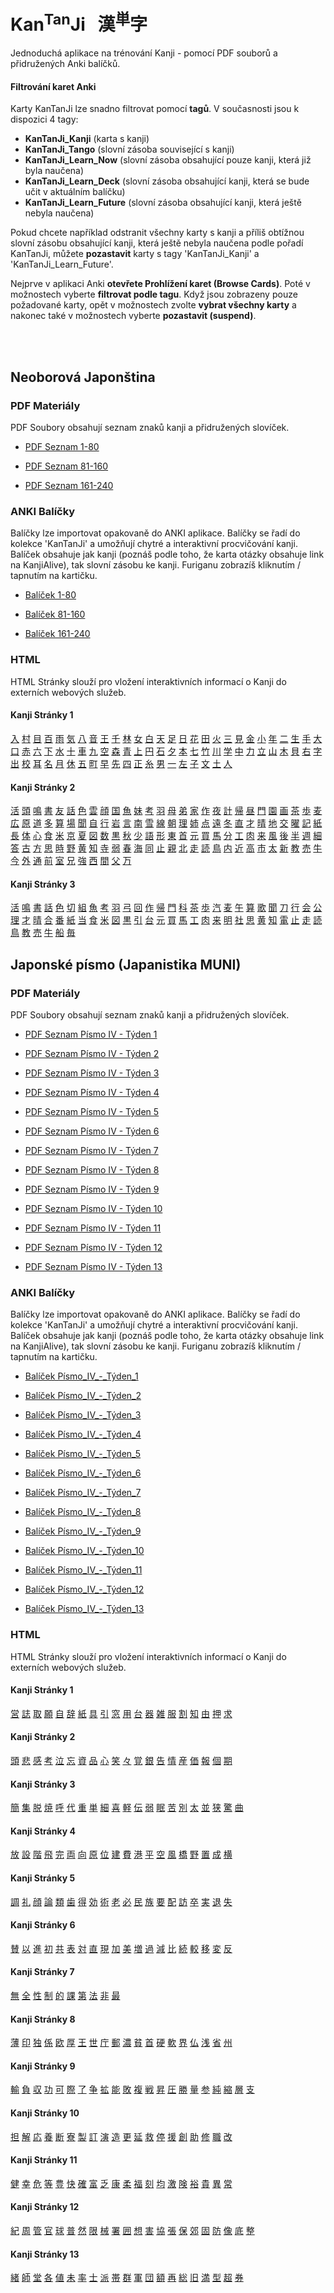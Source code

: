 
# Kan<sup>Tan</sup>Ji &nbsp; 漢<sup>単</sup>字
Jednoduchá aplikace na trénování Kanji - pomocí PDF souborů a přidružených Anki balíčků.

#### Filtrování karet Anki

Karty KanTanJi lze snadno filtrovat pomocí **tagů**. V současnosti jsou k dispozici 4 tagy:

 - **KanTanJi_Kanji** (karta s kanji)
 - **KanTanJi_Tango** (slovní zásoba související s kanji)
 - **KanTanJi_Learn_Now** (slovní zásoba obsahující pouze kanji, která již byla naučena)
 - **KanTanJi_Learn_Deck** (slovní zásoba obsahující kanji, která se bude učit v aktuálním balíčku)
 - **KanTanJi_Learn_Future** (slovní zásoba obsahující kanji, která ještě nebyla naučena)

Pokud chcete například odstranit všechny karty s kanji a příliš obtížnou slovní zásobu obsahující kanji, 
která ještě nebyla naučena podle pořadí KanTanJi, můžete **pozastavit** karty s tagy 
'KanTanJi_Kanji' a 'KanTanJi_Learn_Future'.

Nejprve v aplikaci Anki **otevřete Prohlížení karet (Browse Cards)**. Poté v možnostech vyberte **filtrovat podle tagu**.
Když jsou zobrazeny pouze požadované karty, opět v možnostech zvolte **vybrat všechny karty** 
a nakonec také v možnostech vyberte **pozastavit (suspend)**.

<br><br>

## Neoborová Japonština

### PDF Materiály
PDF Soubory obsahují seznam znaků kanji a přidružených slovíček.
 - <a href="static/1/1/1-80.pdf">PDF Seznam 1-80</a>

 - <a href="static/1/2/81-160.pdf">PDF Seznam 81-160</a>

 - <a href="static/1/3/161-240.pdf">PDF Seznam 161-240</a>


### ANKI Balíčky
Balíčky lze importovat opakovaně do ANKI aplikace. Balíčky se řadí do kolekce 'KanTanJi' 
a umožňují chytré a interaktivní procvičování kanji. Balíček obsahuje jak kanji (poznáš podle
toho, že karta otázky obsahuje link na KanjiAlive), tak slovní zásobu ke kanji.
Furiganu zobrazíš kliknutím / tapnutím na kartičku.

 - <a href="static/1/1/1-80.apkg">Balíček 1-80</a>

 - <a href="static/1/2/81-160.apkg">Balíček 81-160</a>

 - <a href="static/1/3/161-240.apkg">Balíček 161-240</a>


### HTML
HTML Stránky slouží pro vložení interaktivních informací o Kanji do externích webových služeb.

#### Kanji Stránky 1
<a href="static/1/1/入.html">入</a>  <a href="static/1/1/村.html">村</a>  <a href="static/1/1/目.html">目</a>  <a href="static/1/1/百.html">百</a>  <a href="static/1/1/雨.html">雨</a>  <a href="static/1/1/気.html">気</a>  <a href="static/1/1/八.html">八</a>  <a href="static/1/1/音.html">音</a>  <a href="static/1/1/王.html">王</a>  <a href="static/1/1/千.html">千</a>  <a href="static/1/1/林.html">林</a>  <a href="static/1/1/女.html">女</a>  <a href="static/1/1/白.html">白</a>  <a href="static/1/1/天.html">天</a>  <a href="static/1/1/足.html">足</a>  <a href="static/1/1/日.html">日</a>  <a href="static/1/1/花.html">花</a>  <a href="static/1/1/田.html">田</a>  <a href="static/1/1/火.html">火</a>  <a href="static/1/1/三.html">三</a>  <a href="static/1/1/見.html">見</a>  <a href="static/1/1/金.html">金</a>  <a href="static/1/1/小.html">小</a>  <a href="static/1/1/年.html">年</a>  <a href="static/1/1/二.html">二</a>  <a href="static/1/1/生.html">生</a>  <a href="static/1/1/手.html">手</a>  <a href="static/1/1/大.html">大</a>  <a href="static/1/1/口.html">口</a>  <a href="static/1/1/赤.html">赤</a>  <a href="static/1/1/六.html">六</a>  <a href="static/1/1/下.html">下</a>  <a href="static/1/1/水.html">水</a>  <a href="static/1/1/十.html">十</a>  <a href="static/1/1/車.html">車</a>  <a href="static/1/1/九.html">九</a>  <a href="static/1/1/空.html">空</a>  <a href="static/1/1/森.html">森</a>  <a href="static/1/1/青.html">青</a>  <a href="static/1/1/上.html">上</a>  <a href="static/1/1/円.html">円</a>  <a href="static/1/1/石.html">石</a>  <a href="static/1/1/夕.html">夕</a>  <a href="static/1/1/本.html">本</a>  <a href="static/1/1/七.html">七</a>  <a href="static/1/1/竹.html">竹</a>  <a href="static/1/1/川.html">川</a>  <a href="static/1/1/学.html">学</a>  <a href="static/1/1/中.html">中</a>  <a href="static/1/1/力.html">力</a>  <a href="static/1/1/立.html">立</a>  <a href="static/1/1/山.html">山</a>  <a href="static/1/1/木.html">木</a>  <a href="static/1/1/貝.html">貝</a>  <a href="static/1/1/右.html">右</a>  <a href="static/1/1/字.html">字</a>  <a href="static/1/1/出.html">出</a>  <a href="static/1/1/校.html">校</a>  <a href="static/1/1/耳.html">耳</a>  <a href="static/1/1/名.html">名</a>  <a href="static/1/1/月.html">月</a>  <a href="static/1/1/休.html">休</a>  <a href="static/1/1/五.html">五</a>  <a href="static/1/1/町.html">町</a>  <a href="static/1/1/早.html">早</a>  <a href="static/1/1/先.html">先</a>  <a href="static/1/1/四.html">四</a>  <a href="static/1/1/正.html">正</a>  <a href="static/1/1/糸.html">糸</a>  <a href="static/1/1/男.html">男</a>  <a href="static/1/1/一.html">一</a>  <a href="static/1/1/左.html">左</a>  <a href="static/1/1/子.html">子</a>  <a href="static/1/1/文.html">文</a>  <a href="static/1/1/土.html">土</a>  <a href="static/1/1/人.html">人</a>

#### Kanji Stránky 2
<a href="static/1/2/活.html">活</a>  <a href="static/1/2/頭.html">頭</a>  <a href="static/1/2/鳴.html">鳴</a>  <a href="static/1/2/書.html">書</a>  <a href="static/1/2/友.html">友</a>  <a href="static/1/2/話.html">話</a>  <a href="static/1/2/色.html">色</a>  <a href="static/1/2/雲.html">雲</a>  <a href="static/1/2/顔.html">顔</a>  <a href="static/1/2/国.html">国</a>  <a href="static/1/2/魚.html">魚</a>  <a href="static/1/2/妹.html">妹</a>  <a href="static/1/2/考.html">考</a>  <a href="static/1/2/羽.html">羽</a>  <a href="static/1/2/母.html">母</a>  <a href="static/1/2/弟.html">弟</a>  <a href="static/1/2/家.html">家</a>  <a href="static/1/2/作.html">作</a>  <a href="static/1/2/夜.html">夜</a>  <a href="static/1/2/計.html">計</a>  <a href="static/1/2/帰.html">帰</a>  <a href="static/1/2/昼.html">昼</a>  <a href="static/1/2/門.html">門</a>  <a href="static/1/2/園.html">園</a>  <a href="static/1/2/画.html">画</a>  <a href="static/1/2/茶.html">茶</a>  <a href="static/1/2/歩.html">歩</a>  <a href="static/1/2/麦.html">麦</a>  <a href="static/1/2/広.html">広</a>  <a href="static/1/2/原.html">原</a>  <a href="static/1/2/道.html">道</a>  <a href="static/1/2/多.html">多</a>  <a href="static/1/2/算.html">算</a>  <a href="static/1/2/場.html">場</a>  <a href="static/1/2/聞.html">聞</a>  <a href="static/1/2/自.html">自</a>  <a href="static/1/2/行.html">行</a>  <a href="static/1/2/岩.html">岩</a>  <a href="static/1/2/言.html">言</a>  <a href="static/1/2/南.html">南</a>  <a href="static/1/2/雪.html">雪</a>  <a href="static/1/2/線.html">線</a>  <a href="static/1/2/朝.html">朝</a>  <a href="static/1/2/理.html">理</a>  <a href="static/1/2/姉.html">姉</a>  <a href="static/1/2/点.html">点</a>  <a href="static/1/2/遠.html">遠</a>  <a href="static/1/2/冬.html">冬</a>  <a href="static/1/2/直.html">直</a>  <a href="static/1/2/才.html">才</a>  <a href="static/1/2/晴.html">晴</a>  <a href="static/1/2/地.html">地</a>  <a href="static/1/2/交.html">交</a>  <a href="static/1/2/曜.html">曜</a>  <a href="static/1/2/記.html">記</a>  <a href="static/1/2/紙.html">紙</a>  <a href="static/1/2/長.html">長</a>  <a href="static/1/2/体.html">体</a>  <a href="static/1/2/心.html">心</a>  <a href="static/1/2/食.html">食</a>  <a href="static/1/2/米.html">米</a>  <a href="static/1/2/京.html">京</a>  <a href="static/1/2/夏.html">夏</a>  <a href="static/1/2/図.html">図</a>  <a href="static/1/2/数.html">数</a>  <a href="static/1/2/黒.html">黒</a>  <a href="static/1/2/秋.html">秋</a>  <a href="static/1/2/少.html">少</a>  <a href="static/1/2/語.html">語</a>  <a href="static/1/2/形.html">形</a>  <a href="static/1/2/東.html">東</a>  <a href="static/1/2/首.html">首</a>  <a href="static/1/2/元.html">元</a>  <a href="static/1/2/買.html">買</a>  <a href="static/1/2/馬.html">馬</a>  <a href="static/1/2/分.html">分</a>  <a href="static/1/2/工.html">工</a>  <a href="static/1/2/肉.html">肉</a>  <a href="static/1/2/来.html">来</a>  <a href="static/1/2/風.html">風</a>  <a href="static/1/2/後.html">後</a>  <a href="static/1/2/半.html">半</a>  <a href="static/1/2/週.html">週</a>  <a href="static/1/2/細.html">細</a>  <a href="static/1/2/答.html">答</a>  <a href="static/1/2/古.html">古</a>  <a href="static/1/2/方.html">方</a>  <a href="static/1/2/思.html">思</a>  <a href="static/1/2/時.html">時</a>  <a href="static/1/2/野.html">野</a>  <a href="static/1/2/黄.html">黄</a>  <a href="static/1/2/知.html">知</a>  <a href="static/1/2/寺.html">寺</a>  <a href="static/1/2/弱.html">弱</a>  <a href="static/1/2/春.html">春</a>  <a href="static/1/2/海.html">海</a>  <a href="static/1/2/同.html">同</a>  <a href="static/1/2/止.html">止</a>  <a href="static/1/2/親.html">親</a>  <a href="static/1/2/北.html">北</a>  <a href="static/1/2/走.html">走</a>  <a href="static/1/2/読.html">読</a>  <a href="static/1/2/鳥.html">鳥</a>  <a href="static/1/2/内.html">内</a>  <a href="static/1/2/近.html">近</a>  <a href="static/1/2/高.html">高</a>  <a href="static/1/2/市.html">市</a>  <a href="static/1/2/太.html">太</a>  <a href="static/1/2/新.html">新</a>  <a href="static/1/2/教.html">教</a>  <a href="static/1/2/売.html">売</a>  <a href="static/1/2/牛.html">牛</a>  <a href="static/1/2/今.html">今</a>  <a href="static/1/2/外.html">外</a>  <a href="static/1/2/通.html">通</a>  <a href="static/1/2/前.html">前</a>  <a href="static/1/2/室.html">室</a>  <a href="static/1/2/兄.html">兄</a>  <a href="static/1/2/強.html">強</a>  <a href="static/1/2/西.html">西</a>  <a href="static/1/2/間.html">間</a>  <a href="static/1/2/父.html">父</a>  <a href="static/1/2/万.html">万</a>

#### Kanji Stránky 3
<a href="static/1/3/活.html">活</a>  <a href="static/1/3/鳴.html">鳴</a>  <a href="static/1/3/書.html">書</a>  <a href="static/1/3/話.html">話</a>  <a href="static/1/3/色.html">色</a>  <a href="static/1/3/切.html">切</a>  <a href="static/1/3/組.html">組</a>  <a href="static/1/3/魚.html">魚</a>  <a href="static/1/3/考.html">考</a>  <a href="static/1/3/羽.html">羽</a>  <a href="static/1/3/弓.html">弓</a>  <a href="static/1/3/回.html">回</a>  <a href="static/1/3/作.html">作</a>  <a href="static/1/3/帰.html">帰</a>  <a href="static/1/3/門.html">門</a>  <a href="static/1/3/科.html">科</a>  <a href="static/1/3/茶.html">茶</a>  <a href="static/1/3/歩.html">歩</a>  <a href="static/1/3/汽.html">汽</a>  <a href="static/1/3/麦.html">麦</a>  <a href="static/1/3/午.html">午</a>  <a href="static/1/3/算.html">算</a>  <a href="static/1/3/歌.html">歌</a>  <a href="static/1/3/聞.html">聞</a>  <a href="static/1/3/刀.html">刀</a>  <a href="static/1/3/行.html">行</a>  <a href="static/1/3/会.html">会</a>  <a href="static/1/3/公.html">公</a>  <a href="static/1/3/理.html">理</a>  <a href="static/1/3/才.html">才</a>  <a href="static/1/3/晴.html">晴</a>  <a href="static/1/3/合.html">合</a>  <a href="static/1/3/番.html">番</a>  <a href="static/1/3/紙.html">紙</a>  <a href="static/1/3/当.html">当</a>  <a href="static/1/3/食.html">食</a>  <a href="static/1/3/米.html">米</a>  <a href="static/1/3/図.html">図</a>  <a href="static/1/3/黒.html">黒</a>  <a href="static/1/3/引.html">引</a>  <a href="static/1/3/台.html">台</a>  <a href="static/1/3/元.html">元</a>  <a href="static/1/3/買.html">買</a>  <a href="static/1/3/馬.html">馬</a>  <a href="static/1/3/工.html">工</a>  <a href="static/1/3/肉.html">肉</a>  <a href="static/1/3/来.html">来</a>  <a href="static/1/3/明.html">明</a>  <a href="static/1/3/社.html">社</a>  <a href="static/1/3/思.html">思</a>  <a href="static/1/3/黄.html">黄</a>  <a href="static/1/3/知.html">知</a>  <a href="static/1/3/電.html">電</a>  <a href="static/1/3/止.html">止</a>  <a href="static/1/3/走.html">走</a>  <a href="static/1/3/読.html">読</a>  <a href="static/1/3/鳥.html">鳥</a>  <a href="static/1/3/教.html">教</a>  <a href="static/1/3/売.html">売</a>  <a href="static/1/3/牛.html">牛</a>  <a href="static/1/3/船.html">船</a>  <a href="static/1/3/毎.html">毎</a>




## Japonské písmo (Japanistika MUNI)

### PDF Materiály
PDF Soubory obsahují seznam znaků kanji a přidružených slovíček.
 - <a href="static/2/1/Písmo IV - Týden 1 .pdf">PDF Seznam Písmo IV - Týden 1 </a>

 - <a href="static/2/2/Písmo IV - Týden 2.pdf">PDF Seznam Písmo IV - Týden 2</a>

 - <a href="static/2/3/Písmo IV - Týden 3.pdf">PDF Seznam Písmo IV - Týden 3</a>

 - <a href="static/2/4/Písmo IV - Týden 4.pdf">PDF Seznam Písmo IV - Týden 4</a>

 - <a href="static/2/5/Písmo IV - Týden 5.pdf">PDF Seznam Písmo IV - Týden 5</a>

 - <a href="static/2/6/Písmo IV - Týden 6.pdf">PDF Seznam Písmo IV - Týden 6</a>

 - <a href="static/2/7/Písmo IV - Týden 7.pdf">PDF Seznam Písmo IV - Týden 7</a>

 - <a href="static/2/8/Písmo IV - Týden 8.pdf">PDF Seznam Písmo IV - Týden 8</a>

 - <a href="static/2/9/Písmo IV - Týden 9.pdf">PDF Seznam Písmo IV - Týden 9</a>

 - <a href="static/2/10/Písmo IV - Týden 10.pdf">PDF Seznam Písmo IV - Týden 10</a>

 - <a href="static/2/11/Písmo IV - Týden 11.pdf">PDF Seznam Písmo IV - Týden 11</a>

 - <a href="static/2/12/Písmo IV - Týden 12.pdf">PDF Seznam Písmo IV - Týden 12</a>

 - <a href="static/2/13/Písmo IV - Týden 13.pdf">PDF Seznam Písmo IV - Týden 13</a>


### ANKI Balíčky
Balíčky lze importovat opakovaně do ANKI aplikace. Balíčky se řadí do kolekce 'KanTanJi' 
a umožňují chytré a interaktivní procvičování kanji. Balíček obsahuje jak kanji (poznáš podle
toho, že karta otázky obsahuje link na KanjiAlive), tak slovní zásobu ke kanji.
Furiganu zobrazíš kliknutím / tapnutím na kartičku.

 - <a href="static/2/1/Písmo_IV_-_Týden_1.apkg">Balíček Písmo_IV_-_Týden_1</a>

 - <a href="static/2/2/Písmo_IV_-_Týden_2.apkg">Balíček Písmo_IV_-_Týden_2</a>

 - <a href="static/2/3/Písmo_IV_-_Týden_3.apkg">Balíček Písmo_IV_-_Týden_3</a>

 - <a href="static/2/4/Písmo_IV_-_Týden_4.apkg">Balíček Písmo_IV_-_Týden_4</a>

 - <a href="static/2/5/Písmo_IV_-_Týden_5.apkg">Balíček Písmo_IV_-_Týden_5</a>

 - <a href="static/2/6/Písmo_IV_-_Týden_6.apkg">Balíček Písmo_IV_-_Týden_6</a>

 - <a href="static/2/7/Písmo_IV_-_Týden_7.apkg">Balíček Písmo_IV_-_Týden_7</a>

 - <a href="static/2/8/Písmo_IV_-_Týden_8.apkg">Balíček Písmo_IV_-_Týden_8</a>

 - <a href="static/2/9/Písmo_IV_-_Týden_9.apkg">Balíček Písmo_IV_-_Týden_9</a>

 - <a href="static/2/10/Písmo_IV_-_Týden_10.apkg">Balíček Písmo_IV_-_Týden_10</a>

 - <a href="static/2/11/Písmo_IV_-_Týden_11.apkg">Balíček Písmo_IV_-_Týden_11</a>

 - <a href="static/2/12/Písmo_IV_-_Týden_12.apkg">Balíček Písmo_IV_-_Týden_12</a>

 - <a href="static/2/13/Písmo_IV_-_Týden_13.apkg">Balíček Písmo_IV_-_Týden_13</a>


### HTML
HTML Stránky slouží pro vložení interaktivních informací o Kanji do externích webových služeb.

#### Kanji Stránky 1
<a href="static/2/1/営.html">営</a>  <a href="static/2/1/誌.html">誌</a>  <a href="static/2/1/取.html">取</a>  <a href="static/2/1/願.html">願</a>  <a href="static/2/1/自.html">自</a>  <a href="static/2/1/辞.html">辞</a>  <a href="static/2/1/紙.html">紙</a>  <a href="static/2/1/具.html">具</a>  <a href="static/2/1/引.html">引</a>  <a href="static/2/1/窓.html">窓</a>  <a href="static/2/1/用.html">用</a>  <a href="static/2/1/台.html">台</a>  <a href="static/2/1/器.html">器</a>  <a href="static/2/1/雑.html">雑</a>  <a href="static/2/1/服.html">服</a>  <a href="static/2/1/割.html">割</a>  <a href="static/2/1/知.html">知</a>  <a href="static/2/1/由.html">由</a>  <a href="static/2/1/押.html">押</a>  <a href="static/2/1/求.html">求</a>

#### Kanji Stránky 2
<a href="static/2/2/頭.html">頭</a>  <a href="static/2/2/悲.html">悲</a>  <a href="static/2/2/感.html">感</a>  <a href="static/2/2/考.html">考</a>  <a href="static/2/2/泣.html">泣</a>  <a href="static/2/2/忘.html">忘</a>  <a href="static/2/2/資.html">資</a>  <a href="static/2/2/品.html">品</a>  <a href="static/2/2/心.html">心</a>  <a href="static/2/2/笑.html">笑</a>  <a href="static/2/2/々.html">々</a>  <a href="static/2/2/覚.html">覚</a>  <a href="static/2/2/銀.html">銀</a>  <a href="static/2/2/告.html">告</a>  <a href="static/2/2/情.html">情</a>  <a href="static/2/2/産.html">産</a>  <a href="static/2/2/価.html">価</a>  <a href="static/2/2/報.html">報</a>  <a href="static/2/2/個.html">個</a>  <a href="static/2/2/期.html">期</a>

#### Kanji Stránky 3
<a href="static/2/3/簡.html">簡</a>  <a href="static/2/3/集.html">集</a>  <a href="static/2/3/脱.html">脱</a>  <a href="static/2/3/焼.html">焼</a>  <a href="static/2/3/呼.html">呼</a>  <a href="static/2/3/代.html">代</a>  <a href="static/2/3/重.html">重</a>  <a href="static/2/3/単.html">単</a>  <a href="static/2/3/細.html">細</a>  <a href="static/2/3/喜.html">喜</a>  <a href="static/2/3/軽.html">軽</a>  <a href="static/2/3/伝.html">伝</a>  <a href="static/2/3/弱.html">弱</a>  <a href="static/2/3/眠.html">眠</a>  <a href="static/2/3/苦.html">苦</a>  <a href="static/2/3/別.html">別</a>  <a href="static/2/3/太.html">太</a>  <a href="static/2/3/並.html">並</a>  <a href="static/2/3/狭.html">狭</a>  <a href="static/2/3/驚.html">驚</a>  <a href="static/2/3/曲.html">曲</a>

#### Kanji Stránky 4
<a href="static/2/4/放.html">放</a>  <a href="static/2/4/設.html">設</a>  <a href="static/2/4/階.html">階</a>  <a href="static/2/4/飛.html">飛</a>  <a href="static/2/4/完.html">完</a>  <a href="static/2/4/両.html">両</a>  <a href="static/2/4/向.html">向</a>  <a href="static/2/4/原.html">原</a>  <a href="static/2/4/位.html">位</a>  <a href="static/2/4/建.html">建</a>  <a href="static/2/4/費.html">費</a>  <a href="static/2/4/港.html">港</a>  <a href="static/2/4/平.html">平</a>  <a href="static/2/4/空.html">空</a>  <a href="static/2/4/風.html">風</a>  <a href="static/2/4/橋.html">橋</a>  <a href="static/2/4/野.html">野</a>  <a href="static/2/4/置.html">置</a>  <a href="static/2/4/成.html">成</a>  <a href="static/2/4/横.html">横</a>

#### Kanji Stránky 5
<a href="static/2/5/調.html">調</a>  <a href="static/2/5/礼.html">礼</a>  <a href="static/2/5/顔.html">顔</a>  <a href="static/2/5/論.html">論</a>  <a href="static/2/5/類.html">類</a>  <a href="static/2/5/歯.html">歯</a>  <a href="static/2/5/得.html">得</a>  <a href="static/2/5/効.html">効</a>  <a href="static/2/5/術.html">術</a>  <a href="static/2/5/老.html">老</a>  <a href="static/2/5/必.html">必</a>  <a href="static/2/5/民.html">民</a>  <a href="static/2/5/族.html">族</a>  <a href="static/2/5/要.html">要</a>  <a href="static/2/5/配.html">配</a>  <a href="static/2/5/訪.html">訪</a>  <a href="static/2/5/卒.html">卒</a>  <a href="static/2/5/実.html">実</a>  <a href="static/2/5/退.html">退</a>  <a href="static/2/5/失.html">失</a>

#### Kanji Stránky 6
<a href="static/2/6/賛.html">賛</a>  <a href="static/2/6/以.html">以</a>  <a href="static/2/6/進.html">進</a>  <a href="static/2/6/初.html">初</a>  <a href="static/2/6/共.html">共</a>  <a href="static/2/6/表.html">表</a>  <a href="static/2/6/対.html">対</a>  <a href="static/2/6/直.html">直</a>  <a href="static/2/6/現.html">現</a>  <a href="static/2/6/加.html">加</a>  <a href="static/2/6/美.html">美</a>  <a href="static/2/6/増.html">増</a>  <a href="static/2/6/過.html">過</a>  <a href="static/2/6/減.html">減</a>  <a href="static/2/6/比.html">比</a>  <a href="static/2/6/続.html">続</a>  <a href="static/2/6/較.html">較</a>  <a href="static/2/6/移.html">移</a>  <a href="static/2/6/変.html">変</a>  <a href="static/2/6/反.html">反</a>

#### Kanji Stránky 7
<a href="static/2/7/無.html">無</a>  <a href="static/2/7/全.html">全</a>  <a href="static/2/7/性.html">性</a>  <a href="static/2/7/制.html">制</a>  <a href="static/2/7/的.html">的</a>  <a href="static/2/7/課.html">課</a>  <a href="static/2/7/第.html">第</a>  <a href="static/2/7/法.html">法</a>  <a href="static/2/7/非.html">非</a>  <a href="static/2/7/最.html">最</a>

#### Kanji Stránky 8
<a href="static/2/8/薄.html">薄</a>  <a href="static/2/8/印.html">印</a>  <a href="static/2/8/独.html">独</a>  <a href="static/2/8/係.html">係</a>  <a href="static/2/8/欧.html">欧</a>  <a href="static/2/8/厚.html">厚</a>  <a href="static/2/8/王.html">王</a>  <a href="static/2/8/世.html">世</a>  <a href="static/2/8/庁.html">庁</a>  <a href="static/2/8/郵.html">郵</a>  <a href="static/2/8/濃.html">濃</a>  <a href="static/2/8/貧.html">貧</a>  <a href="static/2/8/首.html">首</a>  <a href="static/2/8/硬.html">硬</a>  <a href="static/2/8/軟.html">軟</a>  <a href="static/2/8/界.html">界</a>  <a href="static/2/8/仏.html">仏</a>  <a href="static/2/8/浅.html">浅</a>  <a href="static/2/8/省.html">省</a>  <a href="static/2/8/州.html">州</a>

#### Kanji Stránky 9
<a href="static/2/9/輸.html">輸</a>  <a href="static/2/9/負.html">負</a>  <a href="static/2/9/収.html">収</a>  <a href="static/2/9/功.html">功</a>  <a href="static/2/9/可.html">可</a>  <a href="static/2/9/際.html">際</a>  <a href="static/2/9/了.html">了</a>  <a href="static/2/9/争.html">争</a>  <a href="static/2/9/拡.html">拡</a>  <a href="static/2/9/能.html">能</a>  <a href="static/2/9/敗.html">敗</a>  <a href="static/2/9/複.html">複</a>  <a href="static/2/9/戦.html">戦</a>  <a href="static/2/9/昇.html">昇</a>  <a href="static/2/9/圧.html">圧</a>  <a href="static/2/9/勝.html">勝</a>  <a href="static/2/9/量.html">量</a>  <a href="static/2/9/参.html">参</a>  <a href="static/2/9/純.html">純</a>  <a href="static/2/9/縮.html">縮</a>  <a href="static/2/9/層.html">層</a>  <a href="static/2/9/支.html">支</a>

#### Kanji Stránky 10
<a href="static/2/10/担.html">担</a>  <a href="static/2/10/解.html">解</a>  <a href="static/2/10/応.html">応</a>  <a href="static/2/10/養.html">養</a>  <a href="static/2/10/断.html">断</a>  <a href="static/2/10/寮.html">寮</a>  <a href="static/2/10/製.html">製</a>  <a href="static/2/10/訂.html">訂</a>  <a href="static/2/10/演.html">演</a>  <a href="static/2/10/造.html">造</a>  <a href="static/2/10/更.html">更</a>  <a href="static/2/10/延.html">延</a>  <a href="static/2/10/救.html">救</a>  <a href="static/2/10/停.html">停</a>  <a href="static/2/10/援.html">援</a>  <a href="static/2/10/創.html">創</a>  <a href="static/2/10/助.html">助</a>  <a href="static/2/10/修.html">修</a>  <a href="static/2/10/職.html">職</a>  <a href="static/2/10/改.html">改</a>

#### Kanji Stránky 11
<a href="static/2/11/健.html">健</a>  <a href="static/2/11/幸.html">幸</a>  <a href="static/2/11/危.html">危</a>  <a href="static/2/11/等.html">等</a>  <a href="static/2/11/豊.html">豊</a>  <a href="static/2/11/快.html">快</a>  <a href="static/2/11/確.html">確</a>  <a href="static/2/11/富.html">富</a>  <a href="static/2/11/乏.html">乏</a>  <a href="static/2/11/康.html">康</a>  <a href="static/2/11/柔.html">柔</a>  <a href="static/2/11/福.html">福</a>  <a href="static/2/11/刻.html">刻</a>  <a href="static/2/11/均.html">均</a>  <a href="static/2/11/激.html">激</a>  <a href="static/2/11/険.html">険</a>  <a href="static/2/11/裕.html">裕</a>  <a href="static/2/11/貴.html">貴</a>  <a href="static/2/11/異.html">異</a>  <a href="static/2/11/常.html">常</a>

#### Kanji Stránky 12
<a href="static/2/12/紀.html">紀</a>  <a href="static/2/12/周.html">周</a>  <a href="static/2/12/管.html">管</a>  <a href="static/2/12/官.html">官</a>  <a href="static/2/12/球.html">球</a>  <a href="static/2/12/普.html">普</a>  <a href="static/2/12/然.html">然</a>  <a href="static/2/12/限.html">限</a>  <a href="static/2/12/械.html">械</a>  <a href="static/2/12/署.html">署</a>  <a href="static/2/12/囲.html">囲</a>  <a href="static/2/12/想.html">想</a>  <a href="static/2/12/害.html">害</a>  <a href="static/2/12/協.html">協</a>  <a href="static/2/12/張.html">張</a>  <a href="static/2/12/保.html">保</a>  <a href="static/2/12/郊.html">郊</a>  <a href="static/2/12/固.html">固</a>  <a href="static/2/12/防.html">防</a>  <a href="static/2/12/像.html">像</a>  <a href="static/2/12/底.html">底</a>  <a href="static/2/12/整.html">整</a>

#### Kanji Stránky 13
<a href="static/2/13/緒.html">緒</a>  <a href="static/2/13/師.html">師</a>  <a href="static/2/13/堂.html">堂</a>  <a href="static/2/13/各.html">各</a>  <a href="static/2/13/値.html">値</a>  <a href="static/2/13/未.html">未</a>  <a href="static/2/13/率.html">率</a>  <a href="static/2/13/士.html">士</a>  <a href="static/2/13/派.html">派</a>  <a href="static/2/13/帯.html">帯</a>  <a href="static/2/13/群.html">群</a>  <a href="static/2/13/軍.html">軍</a>  <a href="static/2/13/団.html">団</a>  <a href="static/2/13/額.html">額</a>  <a href="static/2/13/再.html">再</a>  <a href="static/2/13/総.html">総</a>  <a href="static/2/13/旧.html">旧</a>  <a href="static/2/13/満.html">満</a>  <a href="static/2/13/型.html">型</a>  <a href="static/2/13/超.html">超</a>  <a href="static/2/13/券.html">券</a>
